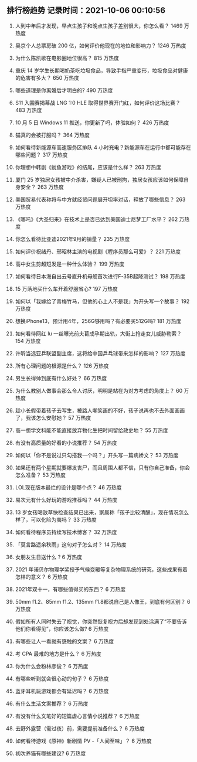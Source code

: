 
## 排行榜趋势 记录时间：2021-10-06 00:10:56
  
  1. 人到中年后才发现，早点生孩子和晚点生孩子差别很大，你怎么看？ 1469 万热度
    
  2. 吴京个人总票房破 200 亿，如何评价他现在的地位和影响力？ 1246 万热度
    
  3. 为什么陈凯歌在电影圈地位很高？ 815 万热度
    
  4. 重庆 14 岁学生长期喝奶茶吃垃圾食品，导致手指严重变形，垃圾食品对健康的危害有多大？ 650 万热度
    
  5. 哪些道理是你离婚后才明白的? 490 万热度
    
  6. S11 入围赛揭幕战 LNG 1:0 HLE 取得世界赛开门红，如何评价这场比赛？ 483 万热度
    
  7. 10 月 5 日 Windows 11 推送，你更新了吗，体验如何？ 426 万热度
    
  8. 猫真的会被打服吗？ 364 万热度
    
  9. 如何看待新能源车高速服务区排队 4 小时充电？新能源车在运行中都可能存在哪些问题？ 317 万热度
    
  10. 你理想中韩剧《鱿鱼游戏》的结尾，应该是什么样？ 263 万热度
    
  11. 厦门 25 岁独居女孩被中介杀害，嫌疑人已被刑拘，独居女孩应该如何保障自身安全？ 263 万热度
    
  12. 美国贸易代表称将与中方就经贸问题展开坦率对话，释放了哪些信息？ 263 万热度
    
  13. 《哪吒》《大圣归来》在技术上是否已达到美国迪士尼梦工厂水平？ 262 万热度
    
  14. 你怎么看待比亚迪2021年9月的销量？ 235 万热度
    
  15. 如何评价祝绪丹、邢昭林主演的电视剧《程序员那么可爱》？ 221 万热度
    
  16. 高中女生剪超短发是一种什么体验？ 199 万热度
    
  17. 如何看待日本海自出云号直升机母舰首次进行F-35B起降测试？ 198 万热度
    
  18. 15 万落地买什么车开着舒服省心? 197 万热度
    
  19. 如何以「我嫁给了青梅竹马，但他的心上人不是我」为开头写一个故事？ 192 万热度
    
  20. 想换iPhone13，预计用4年，256G够用吗？有必要买512G吗? 181 万热度
    
  21. 如何看待网红 lu 一丝曝光前夫葛成孕期出轨，大街上抢走女儿威胁勒索？ 154 万热度
    
  22. 许昕当选亚乒联盟副主席，这将给中国乒乓球带来怎样的影响？ 127 万热度
    
  23. 所有心理问题的根源是什么？ 126 万热度
    
  24. 男生长得帅到底有什么好处？ 66 万热度
    
  25. 为什么教别人做事会那么令人讨厌，明明是站在为对方考虑的角度上？ 60 万热度
    
  26. 趁小长假带着孩子去写生，被路人嘲笑画的不好，孩子说再也不去外面画画了，我该怎么安慰她？ 57 万热度
    
  27. 高一想学文科能不能直接放弃物化生把时间留给政史地？ 55 万热度
    
  28. 有没有高质量的好看的小说推荐？ 54 万热度
    
  29. 如何以「你不是说过只勾搭我一个吗？」开头写一篇病娇文？ 53 万热度
    
  30. 如果还有两个星期就要爆发丧尸，而且周围人都不信，只有你自己准备，你会怎么准备？ 53 万热度
    
  31. LOL现在版本最烂的设计是哪个点？ 46 万热度
    
  32. 易次元有什么好玩的游戏推荐吗？ 44 万热度
    
  33. 13 岁女孩喝敌草快检查结果已出来，家属称「孩子比较清醒」，现在情况怎么样了，可以化险为夷吗？ 33 万热度
    
  34. 如何看待程序员持续写技术博客？ 32 万热度
    
  35. 「莫言路遥余秋雨」这句对子怎么对？ 14 万热度
    
  36. 女朋友生日送什么 ? 6 万热度
    
  37. 2021 年诺贝尔物理学奖授予气候变暖等复杂物理系统的研究，这些成果有着怎样的意义？ 6 万热度
    
  38. 2021年双十一，有哪些值得买的东西？ 6 万热度
    
  39. 50mm f1.2、85mm f1.2、135mm f1.8都说自己是人像王，到底有何区别？ 6 万热度
    
  40. 假如所有人同时失去了视觉，你突然恢复视力后却发现到处涂满了“不要告诉他们你看得见”，你应该怎么做? 6 万热度
    
  41. 有哪些让人一看就有感触的文案？ 6 万热度
    
  42. 考 CPA 最难的地方是什么？ 6 万热度
    
  43. 你为什么会粉林彦俊？ 6 万热度
    
  44. 有哪些听到就会很心动的句子？ 6 万热度
    
  45. 蓝牙耳机玩游戏都会有延迟吗？ 6 万热度
    
  46. 有什么生活文案推荐？ 6 万热度
    
  47. 有没有什么文笔好的短篇虐心言情小说推荐？ 6 万热度
    
  48. 去野外露营（需过夜）前，需要提前准备什么？ 6 万热度
    
  49. 如何看待游戏《原神》新剧情 PV -「人间至味」？ 6 万热度
    
  50. 初次养猫有哪些建议? 6 万热度
    